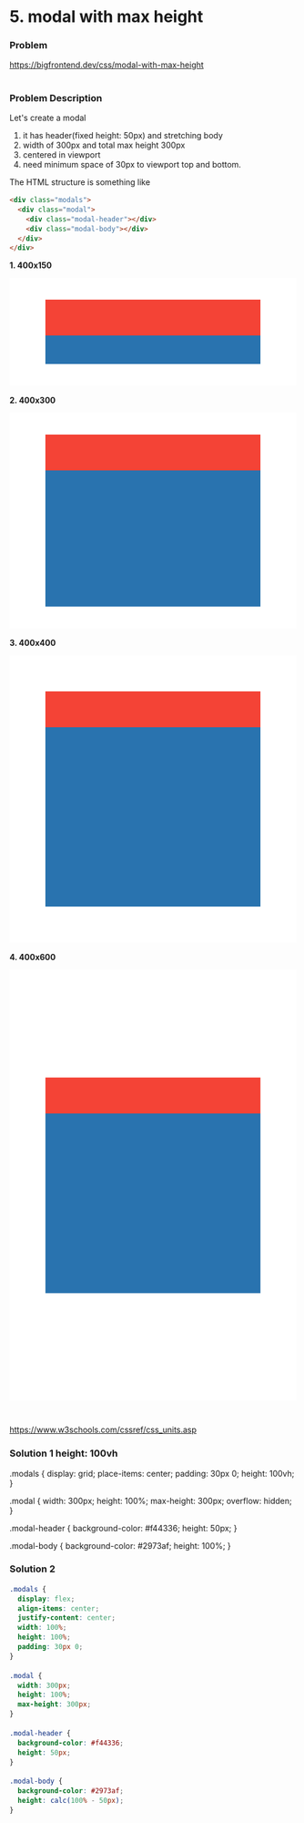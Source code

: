 # 5. modal with max height

### Problem

https://bigfrontend.dev/css/modal-with-max-height

#

### Problem Description

Let's create a modal

1. it has header(fixed height: 50px) and stretching body
2. width of 300px and total max height 300px
3. centered in viewport
4. need minimum space of 30px to viewport top and bottom.

The HTML structure is something like

```html
<div class="modals">
  <div class="modal">
    <div class="modal-header"></div>
    <div class="modal-body"></div>
  </div>
</div>
```

**1. 400x150**

<kbd>![result 1](result-1.png)</kbd>

**2. 400x300**

<kbd>![result 2](result-2.png)</kbd>

**3. 400x400**

<kbd>![result 3](result-3.png)</kbd>

**4. 400x600**

<kbd>![result 4](result-4.png)</kbd>

#
https://www.w3schools.com/cssref/css_units.asp

### Solution 1  height: 100vh

.modals {
  display: grid;
  place-items: center;
  padding: 30px 0;
  height: 100vh;
}

.modal {
  width: 300px;
  height: 100%;
  max-height: 300px;
  overflow: hidden;
}

.modal-header {
  background-color: #f44336;
  height: 50px;
}

.modal-body {
  background-color: #2973af;
  height: 100%;
}



### Solution 2

```css
.modals {
  display: flex;
  align-items: center;
  justify-content: center;
  width: 100%;
  height: 100%;
  padding: 30px 0;
}

.modal {
  width: 300px;
  height: 100%;
  max-height: 300px;
}

.modal-header {
  background-color: #f44336;
  height: 50px;
}

.modal-body {
  background-color: #2973af;
  height: calc(100% - 50px);
}
```
